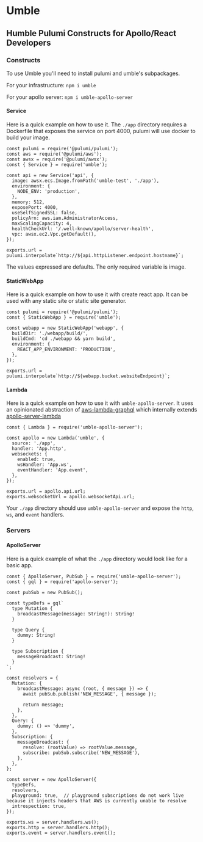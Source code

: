 # Umble
## Humble Pulumi Constructs for Apollo/React Developers

### Constructs

To use Umble you'll need to install pulumi and umble's subpackages.

For your infrastructure: `npm i umble`

For your apollo server: `npm i umble-apollo-server`


#### Service
Here is a quick example on how to use it. The `./app` directory requires a Dockerfile that exposes the service on port 4000, pulumi will use docker to build your image.

```
const pulumi = require('@pulumi/pulumi');
const aws = require('@pulumi/aws');
const awsx = require('@pulumi/awsx');
const { Service } = require('umble');

const api = new Service('api', {
  image: awsx.ecs.Image.fromPath('umble-test', './app'),
  environment: {
    NODE_ENV: 'production',
  },
  memory: 512,
  exposePort: 4000,
  useSelfSignedSSL: false,
  policyArn: aws.iam.AdministratorAccess,
  maxScalingCapacity: 4,
  healthCheckUrl: '/.well-known/apollo/server-health',
  vpc: awsx.ec2.Vpc.getDefault(),
});

exports.url = pulumi.interpolate`http://${api.httpListener.endpoint.hostname}`;
```

The values expressed are defaults. The only required variable is image.

#### StaticWebApp
Here is a quick example on how to use it with create react app. It can be used with any static site or static site generator.

```
const pulumi = require('@pulumi/pulumi');
const { StaticWebApp } = require('umble');

const webapp = new StaticWebApp('webapp', {
  buildDir: './webapp/build/',
  buildCmd: 'cd ./webapp && yarn build',
  environment: {
    REACT_APP_ENVIRONMENT: 'PRODUCTION',
  },
});

exports.url = pulumi.interpolate`http://${webapp.bucket.websiteEndpoint}`;
```

#### Lambda
Here is a quick example on how to use it with `umble-apollo-server`. It uses an opinionated abstraction of [aws-lambda-graphql](https://github.com/michalkvasnicak/aws-lambda-graphql) which internally extends [apollo-server-lambda](https://github.com/apollographql/apollo-server/tree/master/packages/apollo-server-lambda)

```
const { Lambda } = require('umble-apollo-server');

const apollo = new Lambda('umble', {
  source: './app',
  handler: 'App.http',
  websockets: {
    enabled: true,
    wsHandler: 'App.ws',
    eventHandler: 'App.event',
  },
});

exports.url = apollo.api.url;
exports.websocketUrl = apollo.websocketApi.url;
```

Your `./app` directory should use `umble-apollo-server` and expose the `http`, `ws`, and `event` handlers.

### Servers

#### ApolloServer
Here is a quick example of what the `./app` directory would look like for a basic app.

```
const { ApolloServer, PubSub } = require('umble-apollo-server');
const { gql } = require('apollo-server');

const pubSub = new PubSub();

const typeDefs = gql`
  type Mutation {
    broadcastMessage(message: String!): String!
  }

  type Query {
    dummy: String!
  }

  type Subscription {
    messageBroadcast: String!
  }
`;

const resolvers = {
  Mutation: {
    broadcastMessage: async (root, { message }) => {
      await pubSub.publish('NEW_MESSAGE', { message });

      return message;
    },
  },
  Query: {
    dummy: () => 'dummy',
  },
  Subscription: {
    messageBroadcast: {
      resolve: (rootValue) => rootValue.message,
      subscribe: pubSub.subscribe('NEW_MESSAGE'),
    },
  },
};

const server = new ApolloServer({
  typeDefs,
  resolvers,
  playground: true,  // playground subscriptions do not work live because it injects headers that AWS is currently unable to resolve
  introspection: true,
});

exports.ws = server.handlers.ws();
exports.http = server.handlers.http();
exports.event = server.handlers.event();
```

